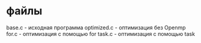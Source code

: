 # файлы

base.c - исходная программа
optimized.c - оптимизация без Openmp
for.c - оптимизация с помощью for
task.c - оптимизация с помощью task
